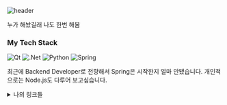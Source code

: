 ![header](https://capsule-render.vercel.app/api?type=wave&color=auto&height=300&section=header&text=Hi%20There~&fontSize=90)

누가 해놨길래 나도 한번 해봄

### My Tech Stack
![Qt](https://img.shields.io/badge/Qt-%23217346.svg?style=for-the-badge&logo=Qt&logoColor=white)
![.Net](https://img.shields.io/badge/.NET-5C2D91?style=for-the-badge&logo=.net&logoColor=white)
![Python](https://img.shields.io/badge/python-%2314354C.svg?style=for-the-badge&logo=python&logoColor=white)
![Spring](https://img.shields.io/badge/spring-%236DB33F.svg?style=for-the-badge&logo=spring&logoColor=white)

최근에 Backend Developer로 전향해서 Spring은 시작한지 얼마 안됐습니다. 개인적으로는 Node.js도 다루어 보고싶습니다.

<details>
<summary>나의 링크들</summary>
<div markdown="1">
  
[My velog](https://velog.io/@kkywalk2)
  
[Linked In](https://www.linkedin.com/in/ki-young-kwon-168381193/)

</div>
</details>
